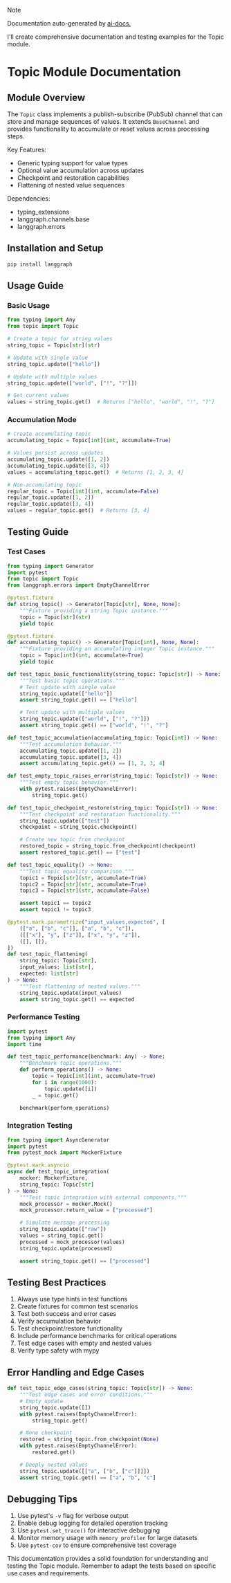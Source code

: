 
> [!NOTE]
> Documentation auto-generated by [ai-docs.](https://github.com/connor-john/ai-docs)

I'll create comprehensive documentation and testing examples for the Topic module.

# Topic Module Documentation

## Module Overview
The `Topic` class implements a publish-subscribe (PubSub) channel that can store and manage sequences of values. It extends `BaseChannel` and provides functionality to accumulate or reset values across processing steps.

Key Features:
- Generic typing support for value types
- Optional value accumulation across updates
- Checkpoint and restoration capabilities
- Flattening of nested value sequences

Dependencies:
- typing_extensions
- langgraph.channels.base
- langgraph.errors

## Installation and Setup
```bash
pip install langgraph
```

## Usage Guide

### Basic Usage
```python
from typing import Any
from topic import Topic

# Create a topic for string values
string_topic = Topic[str](str)

# Update with single value
string_topic.update(["hello"])

# Update with multiple values
string_topic.update(["world", ["!", "?"]])

# Get current values
values = string_topic.get()  # Returns ["hello", "world", "!", "?"]
```

### Accumulation Mode
```python
# Create accumulating topic
accumulating_topic = Topic[int](int, accumulate=True)

# Values persist across updates
accumulating_topic.update([1, 2])
accumulating_topic.update([3, 4])
values = accumulating_topic.get()  # Returns [1, 2, 3, 4]

# Non-accumulating topic
regular_topic = Topic[int](int, accumulate=False)
regular_topic.update([1, 2])
regular_topic.update([3, 4])
values = regular_topic.get()  # Returns [3, 4]
```

## Testing Guide

### Test Cases

```python
from typing import Generator
import pytest
from topic import Topic
from langgraph.errors import EmptyChannelError

@pytest.fixture
def string_topic() -> Generator[Topic[str], None, None]:
    """Fixture providing a string Topic instance."""
    topic = Topic[str](str)
    yield topic

@pytest.fixture
def accumulating_topic() -> Generator[Topic[int], None, None]:
    """Fixture providing an accumulating integer Topic instance."""
    topic = Topic[int](int, accumulate=True)
    yield topic

def test_topic_basic_functionality(string_topic: Topic[str]) -> None:
    """Test basic topic operations."""
    # Test update with single value
    string_topic.update(["hello"])
    assert string_topic.get() == ["hello"]

    # Test update with multiple values
    string_topic.update(["world", ["!", "?"]])
    assert string_topic.get() == ["world", "!", "?"]

def test_topic_accumulation(accumulating_topic: Topic[int]) -> None:
    """Test accumulation behavior."""
    accumulating_topic.update([1, 2])
    accumulating_topic.update([3, 4])
    assert accumulating_topic.get() == [1, 2, 3, 4]

def test_empty_topic_raises_error(string_topic: Topic[str]) -> None:
    """Test empty topic behavior."""
    with pytest.raises(EmptyChannelError):
        string_topic.get()

def test_topic_checkpoint_restore(string_topic: Topic[str]) -> None:
    """Test checkpoint and restoration functionality."""
    string_topic.update(["test"])
    checkpoint = string_topic.checkpoint()

    # Create new topic from checkpoint
    restored_topic = string_topic.from_checkpoint(checkpoint)
    assert restored_topic.get() == ["test"]

def test_topic_equality() -> None:
    """Test topic equality comparison."""
    topic1 = Topic[str](str, accumulate=True)
    topic2 = Topic[str](str, accumulate=True)
    topic3 = Topic[str](str, accumulate=False)

    assert topic1 == topic2
    assert topic1 != topic3

@pytest.mark.parametrize("input_values,expected", [
    (["a", ["b", "c"]], ["a", "b", "c"]),
    ([["x"], "y", ["z"]], ["x", "y", "z"]),
    ([], []),
])
def test_topic_flattening(
    string_topic: Topic[str],
    input_values: list[str],
    expected: list[str]
) -> None:
    """Test flattening of nested values."""
    string_topic.update(input_values)
    assert string_topic.get() == expected
```

### Performance Testing
```python
import pytest
from typing import Any
import time

def test_topic_performance(benchmark: Any) -> None:
    """Benchmark topic operations."""
    def perform_operations() -> None:
        topic = Topic[int](int, accumulate=True)
        for i in range(1000):
            topic.update([i])
        _ = topic.get()

    benchmark(perform_operations)
```

### Integration Testing
```python
from typing import AsyncGenerator
import pytest
from pytest_mock import MockerFixture

@pytest.mark.asyncio
async def test_topic_integration(
    mocker: MockerFixture,
    string_topic: Topic[str]
) -> None:
    """Test topic integration with external components."""
    mock_processor = mocker.Mock()
    mock_processor.return_value = ["processed"]

    # Simulate message processing
    string_topic.update(["raw"])
    values = string_topic.get()
    processed = mock_processor(values)
    string_topic.update(processed)

    assert string_topic.get() == ["processed"]
```

## Testing Best Practices
1. Always use type hints in test functions
2. Create fixtures for common test scenarios
3. Test both success and error cases
4. Verify accumulation behavior
5. Test checkpoint/restore functionality
6. Include performance benchmarks for critical operations
7. Test edge cases with empty and nested values
8. Verify type safety with mypy

## Error Handling and Edge Cases
```python
def test_topic_edge_cases(string_topic: Topic[str]) -> None:
    """Test edge cases and error conditions."""
    # Empty update
    string_topic.update([])
    with pytest.raises(EmptyChannelError):
        string_topic.get()

    # None checkpoint
    restored = string_topic.from_checkpoint(None)
    with pytest.raises(EmptyChannelError):
        restored.get()

    # Deeply nested values
    string_topic.update([["a", ["b", ["c"]]]])
    assert string_topic.get() == ["a", "b", "c"]
```

## Debugging Tips
1. Use pytest's `-v` flag for verbose output
2. Enable debug logging for detailed operation tracking
3. Use `pytest.set_trace()` for interactive debugging
4. Monitor memory usage with `memory_profiler` for large datasets
5. Use `pytest-cov` to ensure comprehensive test coverage

This documentation provides a solid foundation for understanding and testing the Topic module. Remember to adapt the tests based on specific use cases and requirements.
